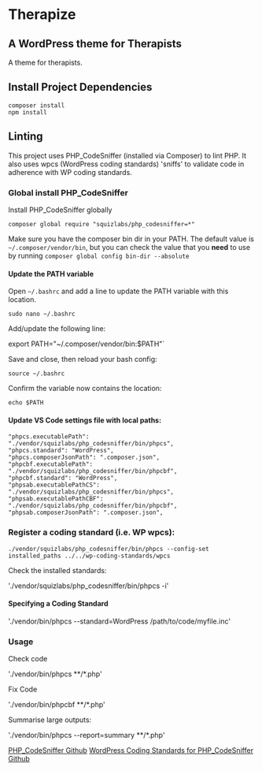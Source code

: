 # Therapize

## A WordPress theme for Therapists

A theme for therapists.


## Install Project Dependencies

```
composer install
npm install
```


## Linting

This project uses PHP_CodeSniffer (installed via Composer) to lint PHP. It also uses wpcs (WordPress coding standards) 'sniffs' to validate code in adherence with WP coding standards.


### Global install PHP_CodeSniffer

Install PHP_CodeSniffer globally

`composer global require "squizlabs/php_codesniffer=*"`


Make sure you have the composer bin dir in your PATH. The default value is `~/.composer/vendor/bin`, but you can check the value that you **need** to use by running `composer global config bin-dir --absolute`

#### Update the PATH variable

Open `~/.bashrc` and add a line to update the PATH variable with this location.

`sudo nano ~/.bashrc`

Add/update the following line:

export PATH="~/.composer/vendor/bin:$PATH"`

Save and close, then reload your bash config:

`source ~/.bashrc`

Confirm the variable now contains the location:

`echo $PATH`

#### Update VS Code settings file with local paths:

```
"phpcs.executablePath": "./vendor/squizlabs/php_codesniffer/bin/phpcs",
"phpcs.standard": "WordPress",
"phpcs.composerJsonPath": ".composer.json",
"phpcbf.executablePath": "./vendor/squizlabs/php_codesniffer/bin/phpcbf",
"phpcbf.standard": "WordPress",
"phpsab.executablePathCS": "./vendor/squizlabs/php_codesniffer/bin/phpcs",
"phpsab.executablePathCBF": "./vendor/squizlabs/php_codesniffer/bin/phpcbf",
"phpsab.composerJsonPath": ".composer.json",
```


### Register a coding standard (i.e. WP wpcs):


`./vendor/squizlabs/php_codesniffer/bin/phpcs --config-set installed_paths ../../wp-coding-standards/wpcs`

Check the installed standards:

'./vendor/squizlabs/php_codesniffer/bin/phpcs -i'

#### Specifying a Coding Standard

'./vendor/bin/phpcs --standard=WordPress /path/to/code/myfile.inc'


### Usage

Check code

'./vendor/bin/phpcs **/*.php'

Fix Code

'./vendor/bin/phpcbf **/*.php'

Summarise large outputs:

'./vendor/bin/phpcs --report=summary **/*.php'


[PHP_CodeSniffer Github](https://github.com/squizlabs/PHP_CodeSniffer#installation)
[WordPress Coding Standards for PHP_CodeSniffer Github](https://github.com/WordPress/WordPress-Coding-Standards#installation)